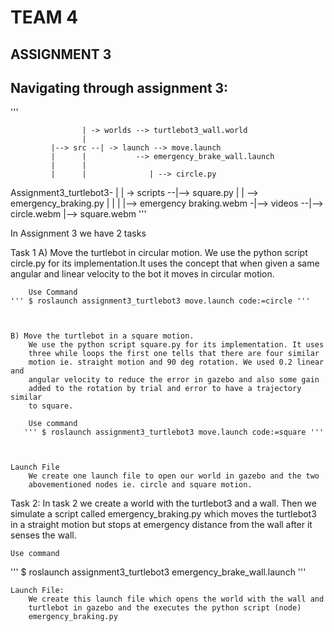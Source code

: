 # TEAM 4

##  ASSIGNMENT 3   


## Navigating through assignment 3:

'''

				    | -> worlds --> turtlebot3_wall.world
				    | 
			 |--> src --| -> launch --> move.launch
			 |	    |           --> emergency_brake_wall.launch
			 | 	    | 
			 |	    |              | --> circle.py
Assignment3_turtlebot3- |          | -> scripts --|--> square.py
			 |			    | --> emergency_braking.py
			 |
			 |
			 | 	       |--> emergency braking.webm
			-|--> videos --|--> circle.webm
			               |--> square.webm
'''
			

In Assignment 3 we have 2 tasks

Task 1
	A) Move the turtlebot in circular motion.
		We use the python script circle.py for its implementation.It uses the
		concept that when given a same angular and linear velocity to the 
		bot it moves in circular motion.
		
		Use Command
	''' $ roslaunch assignment3_turtlebot3 move.launch code:=circle '''
	
	
	
	B) Move the turtlebot in a square motion.
		We use the python script square.py for its implementation. It uses
		three while loops the first one tells that there are four similar
		motion ie. straight motion and 90 deg rotation. We used 0.2 linear and
		angular velocity to reduce the error in gazebo and also some gain 
		added to the rotation by trial and error to have a trajectory similar
		to square.
		
		Use command
       ''' $ roslaunch assignment3_turtlebot3 move.launch code:=square '''
	
	
	
	Launch File
		We create one launch file to open our world in gazebo and the two
		abovementioned nodes ie. circle and square motion.
		


Task 2:
	In task 2 we create a world with the turtlebot3 and a wall. Then we simulate
	a script called emergency_braking.py which moves the turtlebot3 in a straight
	motion but stops at emergency distance from the wall after it senses the wall.
	
	Use command
  ''' $ roslaunch assignment3_turtlebot3 emergency_brake_wall.launch '''
  
  
	Launch File:
		We create this launch file which opens the world with the wall and 
		turtlebot in gazebo and the executes the python script (node) 
		emergency_braking.py
		
	
	
		 	  
 
